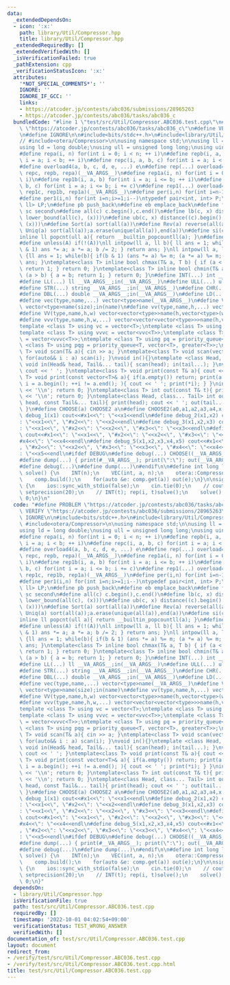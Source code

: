 ```yaml
---
data:
  _extendedDependsOn:
  - icon: ':x:'
    path: library/Util/Compressor.hpp
    title: library/Util/Compressor.hpp
  _extendedRequiredBy: []
  _extendedVerifiedWith: []
  _isVerificationFailed: true
  _pathExtension: cpp
  _verificationStatusIcon: ':x:'
  attributes:
    '*NOT_SPECIAL_COMMENTS*': ''
    IGNORE: ''
    IGNORE_IF_GCC: ''
    links:
    - https://atcoder.jp/contests/abc036/submissions/28965263
    - https://atcoder.jp/contests/abc036/tasks/abc036_c
  bundledCode: "#line 1 \"test/src/Util/Compressor.ABC036.test.cpp\"\n#define PROBLEM\
    \ \"https://atcoder.jp/contests/abc036/tasks/abc036_c\"\n#define VERIFY \"https://atcoder.jp/contests/abc036/submissions/28965263\"\
    \n#define IGNORE\n\n#include<bits/stdc++.h>\n#include<library/Util/Compressor.hpp>\n\
    // #include<otera/Compressor>\n\nusing namespace std;\n\nusing ll = long long;\n\
    using ld = long double;\nusing ull = unsigned long long;\nusing uint = unsigned;\n\
    #define repa(i, n) for(int i = 0; i < n; ++ i)\n#define repb(i, a, b) for(int\
    \ i = a; i < b; ++ i)\n#define repc(i, a, b, c) for(int i = a; i < b; i += c)\n\
    #define overload4(a, b, c, d, e, ...) e\n#define rep(...) overload4(__VA_ARGS__,\
    \ repc, repb, repa)(__VA_ARGS__)\n#define rep1a(i, n) for(int i = 0; i <= n; ++\
    \ i)\n#define rep1b(i, a, b) for(int i = a; i <= b; ++ i)\n#define rep1c(i, a,\
    \ b, c) for(int i = a; i <= b; i += c)\n#define rep1(...) overload4(__VA_ARGS__,\
    \ rep1c, rep1b, rep1a)(__VA_ARGS__)\n#define per(i,n) for(int i=n-1;i>=0;i--)\n\
    #define per1(i,n) for(int i=n;i>=1;i--)\ntypedef pair<int, int> P;\ntypedef pair<ll,\
    \ ll> LP;\n#define pb push_back\n#define eb emplace_back\n#define fr first\n#define\
    \ sc second\n#define all(c) c.begin(),c.end()\n#define lb(c, x) distance((c).begin(),\
    \ lower_bound(all(c), (x)))\n#define ub(c, x) distance((c).begin(), upper_bound(all(c),\
    \ (x)))\n#define Sort(a) sort(all(a))\n#define Rev(a) reverse(all(a))\n#define\
    \ Uniq(a) sort(all(a));a.erase(unique(all(a)),end(a))\n#define si(c) (int)(c).size()\n\
    inline ll popcnt(ull a){ return __builtin_popcountll(a); }\n#define tpow(n) (1LL<<(n))\n\
    #define unless(A) if(!(A))\nll intpow(ll a, ll b){ ll ans = 1; while(b){ if(b\
    \ & 1) ans *= a; a *= a; b /= 2; } return ans; }\nll intpow(ll a, ll b, ll m)\
    \ {ll ans = 1; while(b){ if(b & 1) (ans *= a) %= m; (a *= a) %= m; b /= 2; } return\
    \ ans; }\ntemplate<class T> inline bool chmax(T& a, T b) { if (a < b) { a = b;\
    \ return 1; } return 0; }\ntemplate<class T> inline bool chmin(T& a, T b) { if\
    \ (a > b) { a = b; return 1; } return 0; }\n#define INT(...) int __VA_ARGS__;in(__VA_ARGS__)\n\
    #define LL(...) ll __VA_ARGS__;in(__VA_ARGS__)\n#define ULL(...) ull __VA_ARGS__;in(__VA_ARGS__)\n\
    #define STR(...) string __VA_ARGS__;in(__VA_ARGS__)\n#define CHR(...) char __VA_ARGS__;in(__VA_ARGS__)\n\
    #define DBL(...) double __VA_ARGS__;in(__VA_ARGS__)\n#define LD(...) ld __VA_ARGS__;in(__VA_ARGS__)\n\
    #define vec(type,name,...) vector<type>name(__VA_ARGS__)\n#define VEC(type,name,size)\
    \ vector<type>name(size);in(name)\n#define vv(type,name,h,...) vector<vector<type>>name(h,vector<type>(__VA_ARGS__))\n\
    #define VV(type,name,h,w) vector<vector<type>>name(h,vector<type>(w));in(name)\n\
    #define vvv(type,name,h,w,...) vector<vector<vector<type>>>name(h,vector<vector<type>>(w,vector<type>(__VA_ARGS__)))\n\
    template <class T> using vc = vector<T>;\ntemplate <class T> using vvc = vector<vc<T>>;\n\
    template <class T> using vvvc = vector<vvc<T>>;\ntemplate <class T> using vvvvc\
    \ = vector<vvvc<T>>;\ntemplate <class T> using pq = priority_queue<T>;\ntemplate\
    \ <class T> using pqg = priority_queue<T, vector<T>, greater<T>>;\ntemplate<class\
    \ T> void scan(T& a){ cin >> a; }\ntemplate<class T> void scan(vector<T>& a){\
    \ for(auto&& i : a) scan(i); }\nvoid in(){}\ntemplate <class Head, class... Tail>\
    \ void in(Head& head, Tail&... tail){ scan(head); in(tail...); }\nvoid print(){\
    \ cout << ' '; }\ntemplate<class T> void print(const T& a){ cout << a; }\ntemplate<class\
    \ T> void print(const vector<T>& a){ if(a.empty()) return; print(a[0]); for(auto\
    \ i = a.begin(); ++i != a.end(); ){ cout << ' '; print(*i); } }\nint out(){ cout\
    \ << '\\n'; return 0; }\ntemplate<class T> int out(const T& t){ print(t); cout\
    \ << '\\n'; return 0; }\ntemplate<class Head, class... Tail> int out(const Head&\
    \ head, const Tail&... tail){ print(head); cout << ' '; out(tail...); return 0;\
    \ }\n#define CHOOSE(a) CHOOSE2 a\n#define CHOOSE2(a0,a1,a2,a3,a4,x,...) x\n#define\
    \ debug_1(x1) cout<<#x1<<\": \"<<x1<<endl\n#define debug_2(x1,x2) cout<<#x1<<\"\
    : \"<<x1<<\", \"#x2<<\": \"<<x2<<endl\n#define debug_3(x1,x2,x3) cout<<#x1<<\"\
    : \"<<x1<<\", \"#x2<<\": \"<<x2<<\", \"#x3<<\": \"<<x3<<endl\n#define debug_4(x1,x2,x3,x4)\
    \ cout<<#x1<<\": \"<<x1<<\", \"#x2<<\": \"<<x2<<\", \"#x3<<\": \"<<x3<<\", \"\
    #x4<<\": \"<<x4<<endl\n#define debug_5(x1,x2,x3,x4,x5) cout<<#x1<<\": \"<<x1<<\"\
    , \"#x2<<\": \"<<x2<<\", \"#x3<<\": \"<<x3<<\", \"#x4<<\": \"<<x4<<\", \"#x5<<\"\
    : \"<<x5<<endl\n#ifdef DEBUG\n#define debug(...) CHOOSE((__VA_ARGS__,debug_5,debug_4,debug_3,debug_2,debug_1,~))(__VA_ARGS__)\n\
    #define dump(...) { print(#__VA_ARGS__); print(\":\"); out(__VA_ARGS__); }\n#else\n\
    #define debug(...)\n#define dump(...)\n#endif\n\n#define int long long\n\nvoid\
    \ solve() {\n    INT(n);\n    VEC(int, a, n);\n    otera::Compressor<int> comp(a);\n\
    \    comp.build();\n    for(auto &e: comp.get(a)) out(e);\n}\n\nsigned main()\
    \ {\n    ios::sync_with_stdio(false);\n    cin.tie(0);\n    // cout << fixed <<\
    \ setprecision(20);\n    // INT(t); rep(i, t)solve();\n    solve();\n    return\
    \ 0;\n}\n"
  code: "#define PROBLEM \"https://atcoder.jp/contests/abc036/tasks/abc036_c\"\n#define\
    \ VERIFY \"https://atcoder.jp/contests/abc036/submissions/28965263\"\n#define\
    \ IGNORE\n\n#include<bits/stdc++.h>\n#include<library/Util/Compressor.hpp>\n//\
    \ #include<otera/Compressor>\n\nusing namespace std;\n\nusing ll = long long;\n\
    using ld = long double;\nusing ull = unsigned long long;\nusing uint = unsigned;\n\
    #define repa(i, n) for(int i = 0; i < n; ++ i)\n#define repb(i, a, b) for(int\
    \ i = a; i < b; ++ i)\n#define repc(i, a, b, c) for(int i = a; i < b; i += c)\n\
    #define overload4(a, b, c, d, e, ...) e\n#define rep(...) overload4(__VA_ARGS__,\
    \ repc, repb, repa)(__VA_ARGS__)\n#define rep1a(i, n) for(int i = 0; i <= n; ++\
    \ i)\n#define rep1b(i, a, b) for(int i = a; i <= b; ++ i)\n#define rep1c(i, a,\
    \ b, c) for(int i = a; i <= b; i += c)\n#define rep1(...) overload4(__VA_ARGS__,\
    \ rep1c, rep1b, rep1a)(__VA_ARGS__)\n#define per(i,n) for(int i=n-1;i>=0;i--)\n\
    #define per1(i,n) for(int i=n;i>=1;i--)\ntypedef pair<int, int> P;\ntypedef pair<ll,\
    \ ll> LP;\n#define pb push_back\n#define eb emplace_back\n#define fr first\n#define\
    \ sc second\n#define all(c) c.begin(),c.end()\n#define lb(c, x) distance((c).begin(),\
    \ lower_bound(all(c), (x)))\n#define ub(c, x) distance((c).begin(), upper_bound(all(c),\
    \ (x)))\n#define Sort(a) sort(all(a))\n#define Rev(a) reverse(all(a))\n#define\
    \ Uniq(a) sort(all(a));a.erase(unique(all(a)),end(a))\n#define si(c) (int)(c).size()\n\
    inline ll popcnt(ull a){ return __builtin_popcountll(a); }\n#define tpow(n) (1LL<<(n))\n\
    #define unless(A) if(!(A))\nll intpow(ll a, ll b){ ll ans = 1; while(b){ if(b\
    \ & 1) ans *= a; a *= a; b /= 2; } return ans; }\nll intpow(ll a, ll b, ll m)\
    \ {ll ans = 1; while(b){ if(b & 1) (ans *= a) %= m; (a *= a) %= m; b /= 2; } return\
    \ ans; }\ntemplate<class T> inline bool chmax(T& a, T b) { if (a < b) { a = b;\
    \ return 1; } return 0; }\ntemplate<class T> inline bool chmin(T& a, T b) { if\
    \ (a > b) { a = b; return 1; } return 0; }\n#define INT(...) int __VA_ARGS__;in(__VA_ARGS__)\n\
    #define LL(...) ll __VA_ARGS__;in(__VA_ARGS__)\n#define ULL(...) ull __VA_ARGS__;in(__VA_ARGS__)\n\
    #define STR(...) string __VA_ARGS__;in(__VA_ARGS__)\n#define CHR(...) char __VA_ARGS__;in(__VA_ARGS__)\n\
    #define DBL(...) double __VA_ARGS__;in(__VA_ARGS__)\n#define LD(...) ld __VA_ARGS__;in(__VA_ARGS__)\n\
    #define vec(type,name,...) vector<type>name(__VA_ARGS__)\n#define VEC(type,name,size)\
    \ vector<type>name(size);in(name)\n#define vv(type,name,h,...) vector<vector<type>>name(h,vector<type>(__VA_ARGS__))\n\
    #define VV(type,name,h,w) vector<vector<type>>name(h,vector<type>(w));in(name)\n\
    #define vvv(type,name,h,w,...) vector<vector<vector<type>>>name(h,vector<vector<type>>(w,vector<type>(__VA_ARGS__)))\n\
    template <class T> using vc = vector<T>;\ntemplate <class T> using vvc = vector<vc<T>>;\n\
    template <class T> using vvvc = vector<vvc<T>>;\ntemplate <class T> using vvvvc\
    \ = vector<vvvc<T>>;\ntemplate <class T> using pq = priority_queue<T>;\ntemplate\
    \ <class T> using pqg = priority_queue<T, vector<T>, greater<T>>;\ntemplate<class\
    \ T> void scan(T& a){ cin >> a; }\ntemplate<class T> void scan(vector<T>& a){\
    \ for(auto&& i : a) scan(i); }\nvoid in(){}\ntemplate <class Head, class... Tail>\
    \ void in(Head& head, Tail&... tail){ scan(head); in(tail...); }\nvoid print(){\
    \ cout << ' '; }\ntemplate<class T> void print(const T& a){ cout << a; }\ntemplate<class\
    \ T> void print(const vector<T>& a){ if(a.empty()) return; print(a[0]); for(auto\
    \ i = a.begin(); ++i != a.end(); ){ cout << ' '; print(*i); } }\nint out(){ cout\
    \ << '\\n'; return 0; }\ntemplate<class T> int out(const T& t){ print(t); cout\
    \ << '\\n'; return 0; }\ntemplate<class Head, class... Tail> int out(const Head&\
    \ head, const Tail&... tail){ print(head); cout << ' '; out(tail...); return 0;\
    \ }\n#define CHOOSE(a) CHOOSE2 a\n#define CHOOSE2(a0,a1,a2,a3,a4,x,...) x\n#define\
    \ debug_1(x1) cout<<#x1<<\": \"<<x1<<endl\n#define debug_2(x1,x2) cout<<#x1<<\"\
    : \"<<x1<<\", \"#x2<<\": \"<<x2<<endl\n#define debug_3(x1,x2,x3) cout<<#x1<<\"\
    : \"<<x1<<\", \"#x2<<\": \"<<x2<<\", \"#x3<<\": \"<<x3<<endl\n#define debug_4(x1,x2,x3,x4)\
    \ cout<<#x1<<\": \"<<x1<<\", \"#x2<<\": \"<<x2<<\", \"#x3<<\": \"<<x3<<\", \"\
    #x4<<\": \"<<x4<<endl\n#define debug_5(x1,x2,x3,x4,x5) cout<<#x1<<\": \"<<x1<<\"\
    , \"#x2<<\": \"<<x2<<\", \"#x3<<\": \"<<x3<<\", \"#x4<<\": \"<<x4<<\", \"#x5<<\"\
    : \"<<x5<<endl\n#ifdef DEBUG\n#define debug(...) CHOOSE((__VA_ARGS__,debug_5,debug_4,debug_3,debug_2,debug_1,~))(__VA_ARGS__)\n\
    #define dump(...) { print(#__VA_ARGS__); print(\":\"); out(__VA_ARGS__); }\n#else\n\
    #define debug(...)\n#define dump(...)\n#endif\n\n#define int long long\n\nvoid\
    \ solve() {\n    INT(n);\n    VEC(int, a, n);\n    otera::Compressor<int> comp(a);\n\
    \    comp.build();\n    for(auto &e: comp.get(a)) out(e);\n}\n\nsigned main()\
    \ {\n    ios::sync_with_stdio(false);\n    cin.tie(0);\n    // cout << fixed <<\
    \ setprecision(20);\n    // INT(t); rep(i, t)solve();\n    solve();\n    return\
    \ 0;\n}"
  dependsOn:
  - library/Util/Compressor.hpp
  isVerificationFile: true
  path: test/src/Util/Compressor.ABC036.test.cpp
  requiredBy: []
  timestamp: '2022-10-01 04:02:54+09:00'
  verificationStatus: TEST_WRONG_ANSWER
  verifiedWith: []
documentation_of: test/src/Util/Compressor.ABC036.test.cpp
layout: document
redirect_from:
- /verify/test/src/Util/Compressor.ABC036.test.cpp
- /verify/test/src/Util/Compressor.ABC036.test.cpp.html
title: test/src/Util/Compressor.ABC036.test.cpp
---
```

